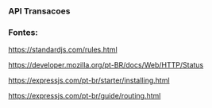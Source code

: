 ### API Transacoes

### Fontes:
https://standardjs.com/rules.html

https://developer.mozilla.org/pt-BR/docs/Web/HTTP/Status

https://expressjs.com/pt-br/starter/installing.html

https://expressjs.com/pt-br/guide/routing.html